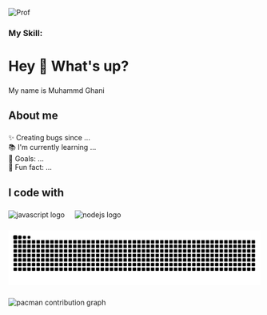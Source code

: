 

![Prof](https://media.giphy.com/media/rRhvF8BvrI8tkYyPMc/giphy.gif?cid=ecf05e47jh42xkomhj5psv6r7sfs7e0653v8l6ru7sffnjk8&ep=v1_gifs_related&rid=giphy.gif&ct=g)

### My Skill:

<h1 align="left">Hey 👋 What's up?</h1>

###

<p align="left">My name is Muhammd Ghani</p>

###

<h2 align="left">About me</h2>

###

<p align="left">✨ Creating bugs since ...<br>📚 I'm currently learning ...<br>🎯 Goals: ...<br>🎲 Fun fact: ...</p>

###

<h2 align="left">I code with</h2>

###

<div align="left">
  <img src="https://cdn.jsdelivr.net/gh/devicons/devicon/icons/javascript/javascript-original.svg" height="40" alt="javascript logo"  />
  <img width="12" />
  <img src="https://cdn.jsdelivr.net/gh/devicons/devicon/icons/nodejs/nodejs-original.svg" height="40" alt="nodejs logo"  />
</div>

###

<img src="https://raw.githubusercontent.com/mghaniii/mghaniii/output/snake.svg" alt="Snake animation" />

###

<picture>
  <source media="(prefers-color-scheme: dark)" srcset="https://raw.githubusercontent.com/mghaniii/mghaniii/output/pacman-contribution-graph-dark.svg">
  <source media="(prefers-color-scheme: light)" srcset="https://raw.githubusercontent.com/mghaniii/mghaniii/output/pacman-contribution-graph.svg">
  <img alt="pacman contribution graph" src="https://raw.githubusercontent.com/mghaniii/mghaniii/output/pacman-contribution-graph.svg">
</picture>

###


